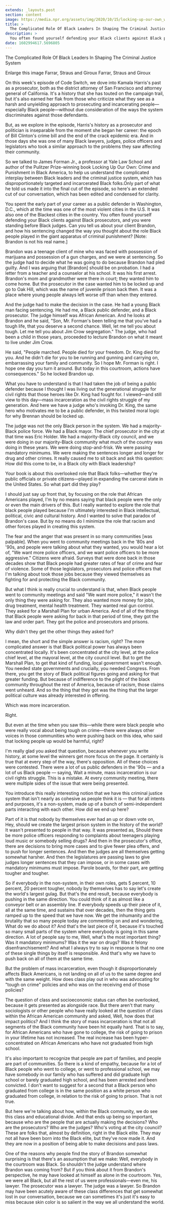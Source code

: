 ```yaml
--- 
extends: _layouts.post 
section: content 
image: https://media.npr.org/assets/img/2020/10/15/locking-up-our-own_wide-e109c98e21ff52692c8730072d2c2795b335ea64.jpg?s=1400 
title: > 
  The Complicated Role Of Black Leaders In Shaping The Criminal Justice System 
description: > 
  You often found yourself defending your Black clients against Black prosecutors, and you were standing before Black judges.He had me, a Black public defender, and a Black prosecutor.But I really wanted to explore the role that black people played because I'm ultimately interested in Black intellectual, political, civic and cultural history.And I think the story of mass incarceration is that not all segments of the Black community have been hit equally hard.But here we're talking about how, within the Black community, we do see this class and educational divide. 
date: 1602994617.5696805 
--- 
```

The Complicated Role Of Black Leaders In Shaping The Criminal Justice System

Enlarge this image Farrar, Straus and Giroux Farrar, Straus and Giroux

On this week's episode of Code Switch, we dove into Kamala Harris's past as a prosecutor, both as the district attorney of San Francisco and attorney general of California. It's a history that she has touted on the campaign trail, but it's also earned her flak from those who criticize what they see as a harsh and unyielding approach to prosecuting and incarcerating people—especially Black people—without due consideration of the ways the system discriminates against those defendants.

But, as we explore in the episode, Harris's history as a prosecutor and politician is inseparable from the moment she began her career: the epoch of Bill Clinton's crime bill and the end of the crack epidemic era. And in those days she was one of many Black lawyers, judges, police officers and legislators who took a similar approach to the problems they saw affecting their community.

So we talked to James Forman Jr., a professor at Yale Law School and author of the Pulitzer Prize-winning book Locking Up Our Own: Crime and Punishment in Black America, to help us understand the complicated interplay between Black leaders and the criminal justice system, which has disproportionately targeted and incarcerated Black folks.Only part of what he told us made it into the final cut of the episode, so here's an extended cut of our conversation, which has been edited and condensed for clarity.

You spent the early part of your career as a public defender in Washington, D.C., which at the time was one of the most violent cities in the U.S. It was also one of the Blackest cities in the country. You often found yourself defending your Black clients against Black prosecutors, and you were standing before Black judges. Can you tell us about your client Brandon, and how his sentencing changed the way you thought about the role Black people played in the giant apparatus of criminal punishment? [Note: Brandon is not his real name.]

Brandon was a teenage client of mine who was faced with possession of marijuana and possession of a gun charges, and we were at sentencing. So the judge had to decide what he was going to do because Brandon had pled guilty. And I was arguing that [Brandon] should be on probation. I had a letter from a teacher and a counselor at his school. It was his first arrest. Brandon's mom and grandmother were there in court; they wanted him to come home. But the prosecutor in the case wanted him to be locked up and go to Oak Hill, which was the name of juvenile prison back then. It was a place where young people always left worse off than when they entered.

And the judge had to make the decision in the case. He had a young Black man facing sentencing. He had me, a Black public defender, and a Black prosecutor. The judge himself was African American. And he looks at Brandon and he said, "Son, Mr. Forman's been telling me that you've had a tough life, that you deserve a second chance. Well, let me tell you about tough. Let me tell you about Jim Crow segregation." The judge, who had been a child in those years, proceeded to lecture Brandon on what it meant to live under Jim Crow.

He said, "People marched. People died for your freedom. Dr. King died for you. And he didn't die for you to be running and gunning and carrying on, embarrassing your family and community. So I hope Mr. Forman is right. I hope one day you turn it around. But today in this courtroom, actions have consequences." So he locked Brandon up.

What you have to understand is that I had taken the job of being a public defender because I thought I was living out the generational struggle for civil rights that those heroes like Dr. King had fought for. I viewed—and still view to this day—mass incarceration as the civil rights struggle of my generation. And here we have a judge who's invoking Dr. King, the same hero who motivates me to be a public defender, in this twisted moral logic for why Brennan should be locked up.

The judge was not the only Black person in the system. We had a majority-Black police force. We had a Black mayor. The chief prosecutor in the city at that time was Eric Holder. We had a majority-Black city council, and we were doing in our majority-Black community what much of the country was doing in these years. We were doing stop-and-frisk. We were passing mandatory minimums. We were making the sentences longer and longer for drug and other crimes. It really caused me to sit back and ask this question: How did this come to be, in a Black city with Black leadership?

Your book is about this overlooked role that Black folks—whether they're public officials or private citizens—played in expanding the carceral state in the United States. So what part did they play?

I should just say up front that, by focusing on the role that African Americans played, I'm by no means saying that black people were the only or even the main drivers of this. But I really wanted to explore the role that black people played because I'm ultimately interested in Black intellectual, political, civic and cultural history. And I wanted to solve that paradox of Brandon's case. But by no means do I minimize the role that racism and other forces played in creating this system.

The fear and the anger that was present in so many communities [was palpable]. When you went to community meetings back in the '80s and '90s, and people were talking about what they wanted, you would hear a lot of, "We want more police officers, and we want police officers to be more aggressive." Citizens were afraid. Surveys that were done back in those decades show that Black people had greater rates of fear of crime and fear of violence. Some of those legislators, prosecutors and police officers that I'm talking about took those jobs because they viewed themselves as fighting for and protecting the Black community.

But what I think is really crucial to understand is that, when Black people went to community meetings and said "We want more police," it wasn't the only thing they were asking for. They also wanted more money for jobs, drug treatment, mental health treatment. They wanted real gun control. They asked for a Marshall Plan for urban America. And of all of the things that Black people were asking for back in that period of time, they got the law and order part. They got the police and prosecutors and prisons.

Why didn't they get the other things they asked for?

I mean, the short and the simple answer is racism, right? The more complicated answer is that Black political power has always been concentrated locally. It's been concentrated at the city level, at the police chief level, at the mayoral level, at the city council level. But to get the Marshall Plan, to get that kind of funding, local government wasn't enough. You needed state governments and crucially, you needed Congress. From there, you get the story of Black political figures going and asking for that greater funding. But because of indifference to the plight of the black community throughout the rest of America, because of racism, those claims went unheard. And so the thing that they got was the thing that the larger political culture was already interested in offering.

Which was more incarceration.

Right.

But even at the time when you saw this—while there were black people who were really vocal about being tough on crime—there were always other voices in those communities who were pushing back on this idea, who said that locking people up would be harmful, right?

I'm really glad you asked that question, because whenever you write history, at some level the winners get more focus on the page. It certainly is true that at every step of the way, there's opposition. All of these choices were contested. There were a lot of us public defenders in the '90s — and a lot of us Black people — saying, Wait a minute, mass incarceration is our civil rights struggle. This is a mistake. At every community meeting, there were multiple sides of the issue that were being presented.

You introduce this really interesting notion that we have this criminal justice system that isn't nearly as cohesive as people think it is — that for all intents and purposes, it's a non-system, made up of a bunch of semi-independent parts interacting with each other. How did we end up here?

Part of it is that nobody by themselves ever had an up or down vote on, Hey, should we create the largest prison system in the history of the world? It wasn't presented to people in that way. It was presented as, Should there be more police officers responding to complaints about teenagers playing loud music or somebody selling drugs? And then in the prosecutor's office, there are decisions to bring more cases and to give fewer plea offers, and to push for longer sentences. And then the judges are all themselves getting somewhat harsher. And then the legislatures are passing laws to give judges longer sentences that they can impose, or in some cases with mandatory minimums must impose. Parole boards, for their part, are getting tougher and tougher.

So if everybody in the non-system, in their own roles, gets 5 percent, 10 percent, 20 percent tougher, nobody by themselves has to say let's create the world's largest gulag. But that's the end result, because everybody is pushing in the same direction. You could think of it as almost like a conveyor belt or an assembly line. If everybody speeds up their piece of it, all at the same time, and sustains that over decades, then the thing gets ramped up to the speed that we have now. We get the inhumanity and the brutality that so many people today are commenting on and and wondering, What do we do about it? And that's the last piece of it, because it's touched so many small parts of the system where everybody is going in this same direction. A lot of people say to me, Well, what's the most important thing? Was it mandatory minimums? Was it the war on drugs? Was it felony disenfranchisement? And what I always try to say in response is that no one of these single things by itself is responsible. And that's why we have to push back on all of them at the same time.

But the problem of mass incarceration, even though it disproportionately affects Black Americans, is not landing on all of us to the same degree and with the same weight. How does class play out in who was advocating for "tough on crime" policies and who was on the receiving end of those policies?

The question of class and socioeconomic status can often be overlooked, because it gets presented as alongside race. But there aren't that many sociologists or other people who have really looked at the question of class within the African American community and asked, Well, how does that impact politics? And I think the story of mass incarceration is that not all segments of the Black community have been hit equally hard. That is to say, for African Americans who have gone to college, the risk of going to prison in your lifetime has not increased. The real increase has been hyper-concentrated on African Americans who have not graduated from high school.

It's also important to recognize that people are part of families, and people are part of communities. So there is a kind of empathy, because for a lot of Black people who went to college, or went to professional school, we may have somebody in our family who has suffered and did graduate high school or barely graduated high school, and has been arrested and been convicted. I don't want to suggest for a second that a Black person who graduated from college is in the same position as a white person who graduated from college, in relation to the risk of going to prison. That is not true.

But here we're talking about how, within the Black community, we do see this class and educational divide. And that ends up being so important, because who are the people that are actually making the decisions? Who are the prosecutors? Who are the judges? Who's voting at the city council? These are folks that, almost by definition, right in the Black elite. They may not all have been born into the Black elite, but they've now made it. And they are now in a position of being able to make decisions and pass laws.

One of the reasons why people find the story of Brandon somewhat surprising is that there's an assumption that we make: Well, everybody in the courtroom was Black. So shouldn't the judge understand where Brandon was coming from? But if you think about it from Brandon's perspective, he may have looked at himself as alone in the courtroom. Yes, we were all Black, but all the rest of us were professionals—even me, his lawyer. The prosecutor was a lawyer. The judge was a lawyer. So Brandon may have been acutely aware of these class differences that get somewhat lost in our conversation, because we can sometimes it's just it's easy to miss because skin color is so salient in the way we all understand the world.